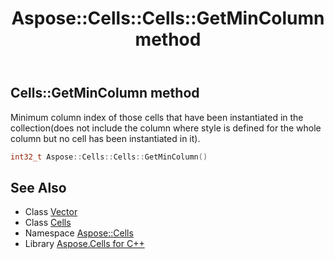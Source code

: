 ﻿---
title: Aspose::Cells::Cells::GetMinColumn method
linktitle: GetMinColumn
second_title: Aspose.Cells for C++ API Reference
description: 'Aspose::Cells::Cells::GetMinColumn method. Minimum column index of those cells that have been instantiated in the collection(does not include the column where style is defined for the whole column but no cell has been instantiated in it) in C++.'
type: docs
weight: 7700
url: /cpp/aspose.cells/cells/getmincolumn/
---
## Cells::GetMinColumn method


Minimum column index of those cells that have been instantiated in the collection(does not include the column where style is defined for the whole column but no cell has been instantiated in it).

```cpp
int32_t Aspose::Cells::Cells::GetMinColumn()
```

## See Also

* Class [Vector](../../vector/)
* Class [Cells](../)
* Namespace [Aspose::Cells](../../)
* Library [Aspose.Cells for C++](../../../)
